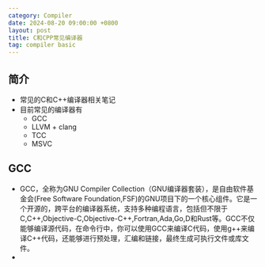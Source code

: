 ```yaml
---
category: Compiler
date: 2024-08-20 09:00:00 +0800
layout: post
title: C和CPP常见编译器
tag: compiler basic
---
```

## 简介

+ 常见的C和C++编译器相关笔记
+ 目前常见的编译器有
  + GCC
  + LLVM + clang
  + TCC
  + MSVC

## GCC

+ GCC，全称为GNU Compiler Collection（GNU编译器套装），是自由软件基金会(Free Software Foundation,FSF)的GNU项目下的一个核心组件。它是一个开源的，跨平台的编译器系统，支持多种编程语言，包括但不限于C,C++,Objective-C,Objective-C++,Fortran,Ada,Go,D和Rust等。GCC不仅能够编译源代码，在命令行中，你可以使用GCC来编译C代码，使用g++来编译C++代码，还能够进行预处理，汇编和链接，最终生成可执行文件或库文件。
+ 